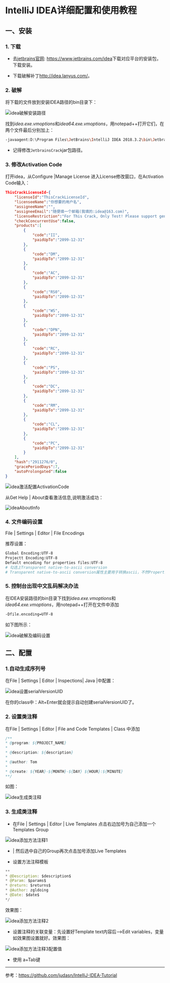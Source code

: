 # IntelliJ IDEA详细配置和使用教程

## 一、安装

### 1. 下载

- 去[jetbrains官网](https://www.jetbrains.com/idea): <https://www.jetbrains.com/idea>下载对应平台的安装包，下载安装。

- 下载破解补丁<http://idea.lanyus.com/>。

### 2. 破解
将下载的文件放到安装IDEA路径的bin目录下：

![idea破解安装路径](image\idea破解安装路径.png)

找到*idea.exe.vmoptions*和*idea64.exe.vmoptions*，用notepad++打开它们，在两个文件最后分别加上：

```bash
-javaagent:D:\Program Files\JetBrains\IntelliJ IDEA 2018.3.2\bin\JetbrainsIdesCrack-3.4-release-enc.jar
```

- 记得修改`JetbrainsCrack`jar包路径。

### 3. 修改Activation Code

打开idea，从Configure |Manage License 进入License修改窗口，在Activation Code输入：

```json
ThisCrackLicenseId-{
    "licenseId":"ThisCrackLicenseId",
    "licenseeName":"你想要的用户名",
    "assigneeName":"",
    "assigneeEmail":"随便填一个邮箱(我填的:idea@163.com)",
    "licenseRestriction":"For This Crack, Only Test! Please support genuine!!!",
    "checkConcurrentUse":false,
    "products":[
        {
            "code":"II",
            "paidUpTo":"2099-12-31"
        },
        {
            "code":"DM",
            "paidUpTo":"2099-12-31"
        },
        {
            "code":"AC",
            "paidUpTo":"2099-12-31"
        },
        {
            "code":"RS0",
            "paidUpTo":"2099-12-31"
        },
        {
            "code":"WS",
            "paidUpTo":"2099-12-31"
        },
        {
            "code":"DPN",
            "paidUpTo":"2099-12-31"
        },
        {
            "code":"RC",
            "paidUpTo":"2099-12-31"
        },
        {
            "code":"PS",
            "paidUpTo":"2099-12-31"
        },
        {
            "code":"DC",
            "paidUpTo":"2099-12-31"
        },
        {
            "code":"RM",
            "paidUpTo":"2099-12-31"
        },
        {
            "code":"CL",
            "paidUpTo":"2099-12-31"
        },
        {
            "code":"PC",
            "paidUpTo":"2099-12-31"
        }
    ],
    "hash":"2911276/0",
    "gracePeriodDays":7,
    "autoProlongated":false
}

```

![idea激活配置ActivationCode](image\idea激活配置ActivationCode.png)

从Get Help | About查看激活信息,说明激活成功：

![ideaAboutInfo](image\ideaAboutInfo.png)

### 4. 文件编码设置

File | Settings | Editor | File Encodings

推荐设置：

```bash
Global Encoding:UTF-8
Projectt Encoding:UTF-8
Default encoding for properties files:UTF-8
# 勾选上Transparent native-to-ascii conversion
# Transparent native-to-ascii conversion属性主要用于转换ascii，不然Properties文件的中文会被转码
```

### 5. 控制台出现中文乱码解决办法

在IDEA安装路径的bin目录下找到*idea.exe.vmoptions*和*idea64.exe.vmoptions*，用notepad++打开在文件中添加

```bash
-Dfile.encoding=UTF-8
```

如下图所示：

![idea破解及编码设置](image\idea破解及编码设置.png)

## 二、配置

### 1.自动生成序列号

在File | Settings | Editor | Inspections| Java |中配置：

![idea设置serialVersionUID](image\idea设置serialVersionUID.png)

在你的class中：Alt+Enter就会提示自动创建serialVersionUID了。

### 2. 设置类注释

在File | Settings | Editor | File and Code Templates | Class 中添加

```java
/**
* @program: ${PROJECT_NAME}
*
* @description: ${description}
*
* @author: Tom
*
* @create: ${YEAR}-${MONTH}-${DAY} ${HOUR}:${MINUTE}
**/
```

如图：

![idea生成类注释](image\idea生成类注释.png)

### 3. 生成类注释

- 在File | Settings | Editor | Live Templates  点击右边加号为自己添加一个Templates Group 

![idea添加方法注释1](image\idea添加方法注释1.png)

- | 然后选中自己的Group再次点击加号添加Live Templates 

- 设置方法注释模板

```java
** 
* @Description: $description$ 
* @Param: $params$ 
* @return: $returns$ 
* @Author: zgldoing
* @Date: $date$ 
*/ 
```

效果图：

![idea添加方法注释2](image\idea添加方法注释2.png)

- 设置注释的关联变量：先设置好Template text内容后—>Edit variables，变量如效果图设置就好。效果图：

![idea添加方法注释3配置值](image/idea添加方法注释3配置值.png)

- 使用 a+Tab键



---

参考：<https://github.com/judasn/IntelliJ-IDEA-Tutorial>